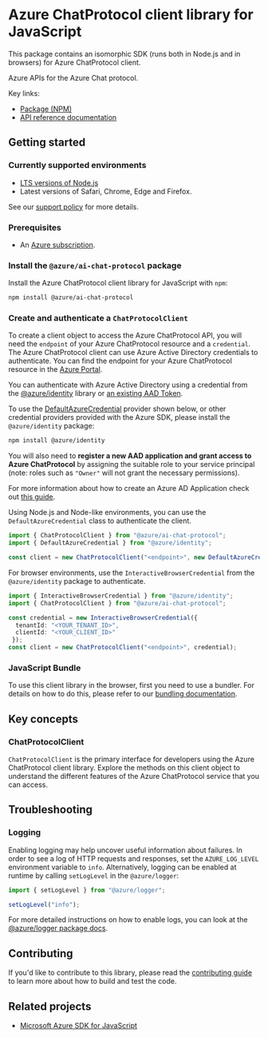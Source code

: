 # Azure ChatProtocol client library for JavaScript

This package contains an isomorphic SDK (runs both in Node.js and in browsers) for Azure ChatProtocol client.

Azure APIs for the Azure Chat protocol.

Key links:

- [Package (NPM)](https://www.npmjs.com/package/@azure/ai-chat-protocol)
- [API reference documentation](https://learn.microsoft.com/javascript/api/@azure/ai-chat-protocol?view=azure-node-preview)

## Getting started

### Currently supported environments

- [LTS versions of Node.js](https://github.com/nodejs/release#release-schedule)
- Latest versions of Safari, Chrome, Edge and Firefox.

See our [support policy](https://github.com/Azure/azure-sdk-for-js/blob/main/SUPPORT.md) for more details.

### Prerequisites

- An [Azure subscription][azure_sub].

### Install the `@azure/ai-chat-protocol` package

Install the Azure ChatProtocol client library for JavaScript with `npm`:

```bash
npm install @azure/ai-chat-protocol
```

### Create and authenticate a `ChatProtocolClient`

To create a client object to access the Azure ChatProtocol API, you will need the `endpoint` of your Azure ChatProtocol resource and a `credential`. The Azure ChatProtocol client can use Azure Active Directory credentials to authenticate.
You can find the endpoint for your Azure ChatProtocol resource in the [Azure Portal][azure_portal].

You can authenticate with Azure Active Directory using a credential from the [@azure/identity][azure_identity] library or [an existing AAD Token](https://github.com/Azure/azure-sdk-for-js/blob/master/sdk/identity/identity/samples/AzureIdentityExamples.md#authenticating-with-a-pre-fetched-access-token).

To use the [DefaultAzureCredential][defaultazurecredential] provider shown below, or other credential providers provided with the Azure SDK, please install the `@azure/identity` package:

```bash
npm install @azure/identity
```

You will also need to **register a new AAD application and grant access to Azure ChatProtocol** by assigning the suitable role to your service principal (note: roles such as `"Owner"` will not grant the necessary permissions).

For more information about how to create an Azure AD Application check out [this guide](https://learn.microsoft.com/azure/active-directory/develop/howto-create-service-principal-portal).

Using Node.js and Node-like environments, you can use the `DefaultAzureCredential` class to authenticate the client.

```ts 
import { ChatProtocolClient } from "@azure/ai-chat-protocol";
import { DefaultAzureCredential } from "@azure/identity";

const client = new ChatProtocolClient("<endpoint>", new DefaultAzureCredential());
```

For browser environments, use the `InteractiveBrowserCredential` from the `@azure/identity` package to authenticate.

```ts 
import { InteractiveBrowserCredential } from "@azure/identity";
import { ChatProtocolClient } from "@azure/ai-chat-protocol";

const credential = new InteractiveBrowserCredential({
  tenantId: "<YOUR_TENANT_ID>",
  clientId: "<YOUR_CLIENT_ID>"
 });
const client = new ChatProtocolClient("<endpoint>", credential);
```


### JavaScript Bundle
To use this client library in the browser, first you need to use a bundler. For details on how to do this, please refer to our [bundling documentation](https://aka.ms/AzureSDKBundling).

## Key concepts

### ChatProtocolClient

`ChatProtocolClient` is the primary interface for developers using the Azure ChatProtocol client library. Explore the methods on this client object to understand the different features of the Azure ChatProtocol service that you can access.

## Troubleshooting

### Logging

Enabling logging may help uncover useful information about failures. In order to see a log of HTTP requests and responses, set the `AZURE_LOG_LEVEL` environment variable to `info`. Alternatively, logging can be enabled at runtime by calling `setLogLevel` in the `@azure/logger`:

```ts 
import { setLogLevel } from "@azure/logger";

setLogLevel("info");
```

For more detailed instructions on how to enable logs, you can look at the [@azure/logger package docs](https://github.com/Azure/azure-sdk-for-js/tree/main/sdk/core/logger).


## Contributing

If you'd like to contribute to this library, please read the [contributing guide](https://github.com/Azure/azure-sdk-for-js/blob/main/CONTRIBUTING.md) to learn more about how to build and test the code.

## Related projects

- [Microsoft Azure SDK for JavaScript](https://github.com/Azure/azure-sdk-for-js)

[azure_sub]: https://azure.microsoft.com/free/
[azure_portal]: https://portal.azure.com
[azure_identity]: https://github.com/Azure/azure-sdk-for-js/tree/main/sdk/identity/identity
[defaultazurecredential]: https://github.com/Azure/azure-sdk-for-js/tree/main/sdk/identity/identity#defaultazurecredential
